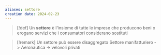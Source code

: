 ```yaml
---
aliases: settore
creation date: 2024-02-23
---
```


>[!def]
>Un **settore** è l'insieme di tutte le imprese che producono beni o erogano servizi che i consumatori considerano sostituti

>[!remark]
>Un settore può essere disaggregato
>Settore manifatturiero -> Aeronautica -> velovoli privati